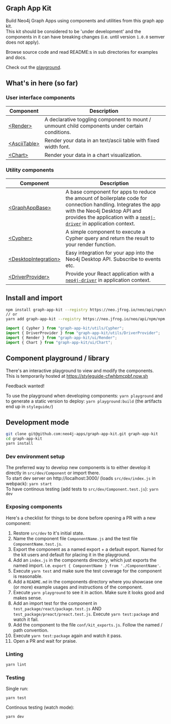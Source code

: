 ## Graph App Kit

Build Neo4j Graph Apps using components and utilities from this graph app kit.\
This kit should be considered to be 'under development' and the components in it
can have breaking changes (i.e. until version `1.0.0` semver does not apply).

Browse source code and read README:s in sub directories for examples and docs.

Check out the [playground](https://styleguide-cfwhbmcpbf.now.sh).

## What's in here (so far)

### User interface components

| Component                                                                                    | Description                                                                                    |
| -------------------------------------------------------------------------------------------- | ---------------------------------------------------------------------------------------------- |
| [&lt;Render>](https://github.com/neo4j-apps/graph-app-kit/tree/master/src/ui/Render)         | A declarative toggling component to mount / unmount child components under certain conditions. |
| [&lt;AsciiTable>](https://github.com/neo4j-apps/graph-app-kit/tree/master/src/ui/AsciiTable) | Render your data in an text/ascii table with fixed width font.                                 |
| [&lt;Chart>](https://github.com/neo4j-apps/graph-app-kit/tree/master/src/ui/Chart)           | Render your data in a chart visualization.                                                     |

### Utility components

| Component                                                                                                       | Description                                                                                                                                                                                                                                                              |
| --------------------------------------------------------------------------------------------------------------- | ------------------------------------------------------------------------------------------------------------------------------------------------------------------------------------------------------------------------------------------------------------------------ |
| [&lt;GraphAppBase>](https://github.com/neo4j-apps/graph-app-kit/tree/master/src/utils/GraphAppBase)             | A base component for apps to reduce the amount of boilerplate code for connection handling. Integrates the app with the Neo4j Desktop API and provides the application with a [`neo4j-driver`](https://github.com/neo4j/neo4j-javascript-driver) in application context. |
| [&lt;Cypher>](https://github.com/neo4j-apps/graph-app-kit/tree/master/src/utils/Cypher)                         | A simple component to execute a Cypher query and return the result to your render function.                                                                                                                                                                              |
| [&lt;DesktopIntegration>](https://github.com/neo4j-apps/graph-app-kit/tree/master/src/utils/DesktopIntegration) | Easy integration for your app into the Neo4j Desktop API. Subscribe to events etc.                                                                                                                                                                                       |
| [&lt;DriverProvider>](https://github.com/neo4j-apps/graph-app-kit/tree/master/src/utils/DriverProvider)         | Provide your React application with a [`neo4j-driver`](https://github.com/neo4j/neo4j-javascript-driver) in application context.                                                                                                                                         |

## Install and import

```bash
npm install graph-app-kit --registry https://neo.jfrog.io/neo/api/npm/npm
// or
yarn add graph-app-kit --registry https://neo.jfrog.io/neo/api/npm/npm
```

```javascript
import { Cypher } from "graph-app-kit/utils/Cypher";
import { DriverProvider } from "graph-app-kit/utils/DriverProvider";
import { Render } from "graph-app-kit/ui/Render";
import { Chart } from "graph-app-kit/ui/Chart";
```

## Component playground / library

There's an interactive playground to view and modify the components.\
This is temporarily hosted at https://styleguide-cfwhbmcpbf.now.sh

Feedback wanted!

To use the playground when developing components: `yarn playground` and to
generate a static version to deploy: `yarn playground:build` (the artifacts end
up in `styleguide/`)

## Development mode

```bash
git clone git@github.com:neo4j-apps/graph-app-kit.git graph-app-kit
cd graph-app-kit
yarn install
```

### Dev environment setup

The preferred way to develop new components is to either develop it directly in
`src/dev/Component` or import there.\
To start dev server on http://localhost:3000/ (loads `src/dev/index.js` in webpack):
`yarn start`\
To have continous testing (add tests to `src/dev/Component.test.js`): `yarn dev`

### Exposing components

Here's a checklist for things to be done before opening a PR with a new
component:

1. Restore `src/dev` to it's initial state.
1. Name the component file `ComponentName.js` and the test file
   `ComponentName.test.js`.
1. Export the component as a named export + a default export. Named for the kit
   users and default for placing it in the playground.
1. Add an `index.js` in the components directory, which just exports the named
   import. i.e. `export { ComponentName } from './ComponentName'`.
1. Execute `yarn test` and make sure the test coverage for the component is
   reasonable.
1. Add a `README.md` in the components directory where you showcase one (or
   more) example usages and instructions of the component.
1. Execute `yarn playground` to see it in action. Make sure it looks good and
   makes sense.
1. Add an import test for the component in `test_package/react/package.test.js`
   AND `test_package/preact/preact.test.js`. Execute `yarn test:package` and
   watch it fail.
1. Add the component to the file `conf/kit_exports.js`. Follow the named / path
   convention.
1. Execute `yarn test:package` again and watch it pass.
1. Open a PR and wait for praise.

### Linting

```bash
yarn lint
```

### Testing

Single run:

```
yarn test
```

Continous testing (watch mode):

```bash
yarn dev
```
